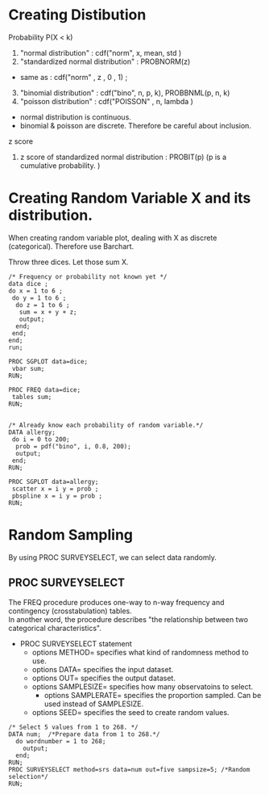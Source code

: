 Creating Distibution
====================

Probability P(X < k) 
1. "normal distribution" :  cdf("norm", x, mean, std )
2. "standardized normal distribution"  :  PROBNORM(z)
  + same as  :  cdf("norm" , z , 0 , 1) ;
3. "binomial distribution" :  cdf("bino", n, p, k), PROBBNML(p, n, k)
4. "poisson distribution"  :  cdf("POISSON" , n, lambda )

* normal distribution is continuous. 
* binomial & poisson are discrete. Therefore be careful about inclusion.

z score
1. z score of standardized normal distribution :  PROBIT(p) (p is a cumulative probability. )



Creating Random Variable X and its distribution.
================================================

When creating random variable plot, dealing with X as discrete (categorical). Therefore use Barchart.

Throw three dices. Let those sum X.

~~~ SAS
/* Frequency or probability not known yet */
data dice ;
do x = 1 to 6 ;
 do y = 1 to 6 ;
  do z = 1 to 6 ;
   sum = x + y + z;
   output;
  end;
 end;
end;
run;

PROC SGPLOT data=dice;
 vbar sum;
RUN;

PROC FREQ data=dice;
 tables sum;
RUN;


/* Already know each probability of random variable.*/
DATA allergy;
 do i = 0 to 200;
  prob = pdf("bino", i, 0.8, 200);
  output;
 end;
RUN;

PROC SGPLOT data=allergy;
 scatter x = i y = prob ;
 pbspline x = i y = prob ;
RUN;
~~~ 


Random Sampling
===============

By using PROC SURVEYSELECT, we can select data randomly.


PROC SURVEYSELECT
-----------------

The FREQ procedure produces one-way to n-way frequency and contingency (crosstabulation) tables.  
In another word, the procedure describes "the relationship between two categorical characteristics".

* PROC SURVEYSELECT statement
  + options METHOD= specifies what kind of randomness method to use. 
  + options DATA= specifies the input dataset.
  + options OUT= specifies the output dataset.
  + options SAMPLESIZE= specifies how many observatoins to select.
    + options SAMPLERATE= specifies the proportion sampled. Can be used instead of SAMPLESIZE.
  + options SEED= specifies the seed to create random values.


~~~ SAS
/* Select 5 values from 1 to 268. */
DATA num;  /*Prepare data from 1 to 268.*/
  do wordnumber = 1 to 268;
    output;
  end;
RUN;
PROC SURVEYSELECT method=srs data=num out=five sampsize=5; /*Random selection*/
RUN;
~~~

